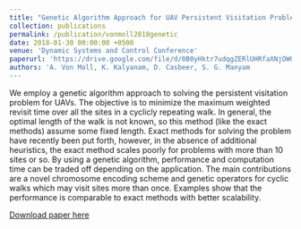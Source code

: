 ```yaml
---
title: "Genetic Algorithm Approach for UAV Persistent Visitation Problem"
collection: publications
permalink: /publication/vonmoll2018genetic
date: 2018-01-30 00:00:00 +0500
venue: 'Dynamic Systems and Control Conference'
paperurl: 'https://drive.google.com/file/d/0B0yHktr7udqgZERlUHRfaXNjOWQ5ZWJwNi05bDBvOVYtbDBV/view?usp=sharing'
authors: 'A. Von Moll, K. Kalyanam, D. Casbeer, S. G. Manyam
---
```

We employ a genetic algorithm approach to solving the persistent visitation problem for UAVs. The objective is to minimize the maximum weighted revisit time over all the sites in a cyclicly repeating walk. In general, the optimal length of the walk is not known, so this method (like the exact methods) assume some fixed length. Exact methods for solving the problem have recently been put forth, however, in the absence of additional heuristics, the exact method scales poorly for problems with more than 10 sites or so. By using a genetic algorithm, performance and computation time can be traded off depending on the application. The main contributions are a novel chromosome encoding scheme and genetic operators for cyclic walks which may visit sites more than once. Examples show that the performance is comparable to exact methods with better scalability.

[Download paper here](https://drive.google.com/file/d/0B0yHktr7udqgZERlUHRfaXNjOWQ5ZWJwNi05bDBvOVYtbDBV/view?usp=sharing)
